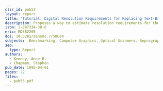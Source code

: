```yaml
---
clir_id: pub53
layout: report
title: "Tutorial: Digital Resolution Requirements for Replacing Text-Based Material: Methods for Benchmarking Image Quality"
description: Proposes a way to estimate resolution requirements for the digital conversion of texts. Discusses attributes of documents to be preserved, suggests guidelines for scanning source documents, concludes with recommendations for the use of digital technology to convert paper and film-based materials. Developed at Cornell University for use in training workshops.
isbn: 1-887334-38-6
eric: ED382205
doi: 10.5281/zenodo.7750684
subjects:  Benchmarking, Computer Graphics, Optical Scanners, Reprography
seo:
  type: Report
authors: 
  - Kenney, Anne R.
  - Chapman, Stephen
pub_date: 1995-04-01
pages: 22
files:
  - pub53.pdf
---
```


